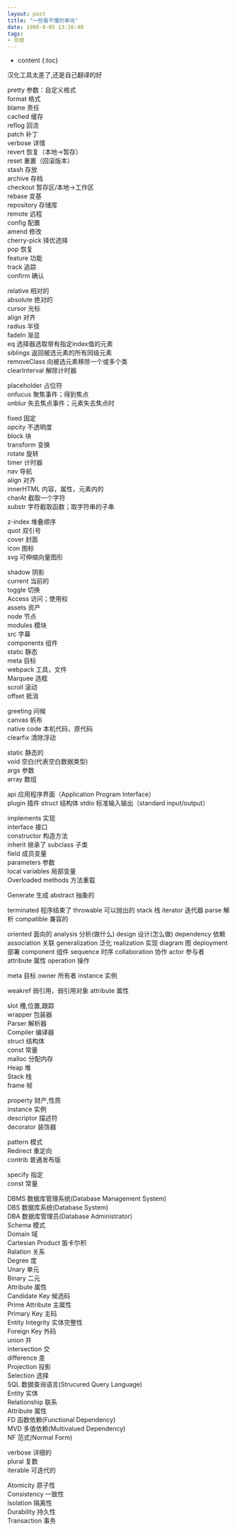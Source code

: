 ```yaml
---
layout: post
title: "一些看不懂的单词"
date: 1998-9-05 13:26:40
tags:
- 总结
---
```

* content
{:toc}

汉化工具太差了,还是自己翻译的好

















pretty 参数：自定义格式  
format 格式  
blame 责任  
cached 缓存  
reflog 回流  
patch 补丁  
verbose 详情  
revert 恢复（本地->暂存）  
reset 重置（回滚版本）  
stash 存放  
archive 存档  
checkout 暂存区/本地->工作区  
rebase 变基  
repository 存储库  
remote 远程  
config 配置  
amend 修改  
cherry-pick 择优选择  
pop 恢复  
feature 功能  
track 追踪  
confirm 确认  

relative 相对的  
absolute 绝对的  
cursor 光标  
align 对齐  
radius 半径  
fadeIn 渐显  
eq 选择器选取带有指定index值的元素  
siblings 返回被选元素的所有同级元素  
removeClass 向被选元素移除一个或多个类  
clearInterval 解除计时器  

placeholder 占位符  
onfucus 聚焦事件；得到焦点  
onblur 失去焦点事件；元素失去焦点时  

fixed 固定  
opcity 不透明度  
block 块  
transform 变换  
rotate 旋转  
timer 计时器  
nav 导航  
align 对齐  
innerHTML 内容，属性，元素内的  
charAt 截取一个字符  
substr 字符截取函数；取字符串的子串  

z-index 堆叠顺序  
quot 双引号  
cover 封面  
icon 图标  
svg 可伸缩向量图形  

shadow 阴影  
current 当前的  
toggle 切换  
Access 访问；使用权  
assets 资产  
node 节点  
modules 模块  
src 字幕  
components 组件  
static 静态  
meta 目标  
webpack 工具，文件  
Marquee 选框  
scroll 滚动  
offset 抵消  

greeting 问候  
canvas 帆布  
native code 本机代码，原代码  
clearfix 清除浮动  

static 静态的  
void 空白(代表空白数据类型)  
args 参数  
array 数组  

api 应用程序界面（Application Program Interface）  
plugin 插件
struct 结构体
stdio 标准输入输出（standard input/output） 

implements 实现  
interface 接口  
constructor 构造方法  
inherit 继承了 
subclass 子类  
field 成员变量  
parameters 参数  
local variables 局部变量  
Overloaded methods 方法重载

Generate 生成
abstract 抽象的

terminated 程序结束了
throwable 可以抛出的
stack 栈
iterator 迭代器
parse 解析
compatible 兼容的

oriented 面向的
analysis 分析(做什么)
design 设计(怎么做)
dependency 依赖
association 关联
generalization 泛化
realization 实现
diagram 图
deployment 部署
component 组件
sequence 时序
collaboration 协作
actor 参与者
attribute 属性
operation 操作

meta 目标
owner 所有者
instance 实例

weakref 弱引用，弱引用对象
attribute 属性

slot 槽,位置,跟踪  
wrapper 包装器  
Parser 解析器  
Compiler 编译器  
struct 结构体  
const 常量  
malloc 分配内存  
Heap 堆  
Stack 栈  
frame 帧

property 财产,性质  
instance 实例  
descriptor 描述符  
decorator 装饰器

pattern 模式  
Redirect 重定向  
contrib 普通发布版

specify 指定  
const 常量  

DBMS 数据库管理系统(Database Management System)  
DBS 数据库系统(Database System)  
DBA 数据库管理员(Database Administrator)  
Schema 模式  
Domain 域  
Cartesian Product 笛卡尔积  
Ralation 关系  
Degree 度  
Unary 单元  
Binary 二元  
Attribute 属性  
Candidate Key 候选码  
Prime Attribute 主属性  
Primary Key 主码  
Entity Integrity 实体完整性  
Foreign Key 外码  
union 并  
intersection 交  
difference 差  
Projection 投影  
Selection 选择  
SQL 数据查询语言(Strucured Query Language)  
Entity 实体  
Relationship 联系  
Attribute 属性  
FD 函数依赖(Functional Dependency)  
MVD 多值依赖(Multivalued Dependency)  
NF 范式(Normal Form)  

verbose 详细的  
plural 复数  
iterable 可迭代的

Atomicity 原子性  
Consistency 一致性  
lsolation 隔离性  
Durability 持久性  
Transaction 事务  



